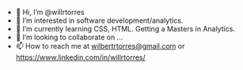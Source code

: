 - 👋 Hi, I’m @willrtorres
- 👀 I’m interested in software development/analytics.
- 🌱 I’m currently learning CSS, HTML. Getting a Masters in Analytics. 
- 💞️ I’m looking to collaborate on ...
- 📫 How to reach me at wilbertrtorres@gmail.com or https://www.linkedin.com/in/willrtorres/ 
<!---
willrtorres/willrtorres is a ✨ special ✨ repository because its `README.md` (this file) appears on your GitHub profile.
You can click the Preview link to take a look at your changes.
--->
